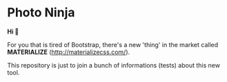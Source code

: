 # Photo Ninja
**Hi 👋**

For you that is tired of Bootstrap, there's a new 'thing' in the market called **MATERIALIZE** (http://materializecss.com/).

This repository is just to join a bunch of informations (tests) about this new tool.
